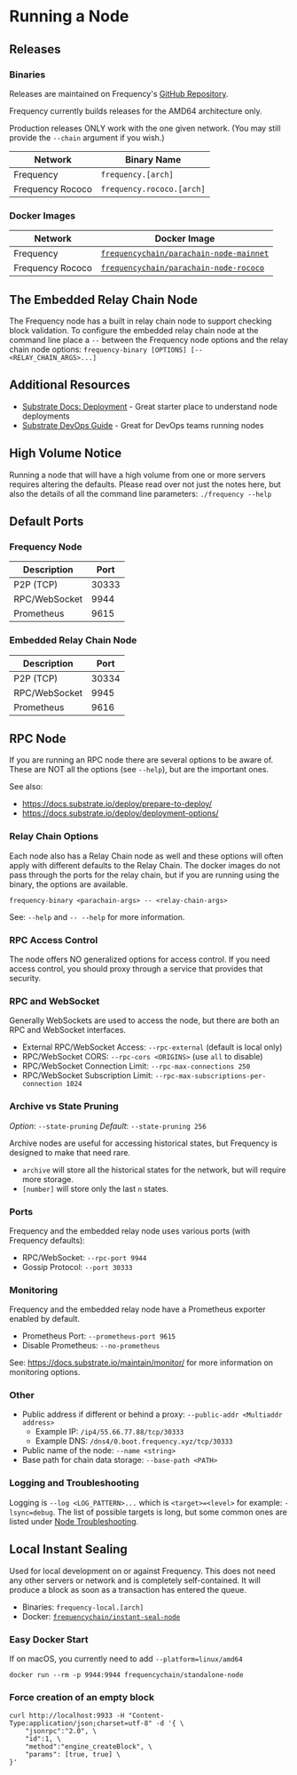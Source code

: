# Running a Node

## Releases

### Binaries

Releases are maintained on Frequency's [GitHub Repository](https://github.com/LibertyDSNP/frequency/releases).

Frequency currently builds releases for the AMD64 architecture only.

Production releases ONLY work with the one given network. (You may still provide the `--chain` argument if you wish.)

| Network | Binary Name |
| --- | --- |
| Frequency |  `frequency.[arch]` |
| Frequency Rococo | `frequency.rococo.[arch]` |

### Docker Images

| Network | Docker Image |
| --- | --- |
| Frequency | [`frequencychain/parachain-node-mainnet`](https://hub.docker.com/r/frequencychain/parachain-node-mainnet) |
| Frequency Rococo | [`frequencychain/parachain-node-rococo`](https://hub.docker.com/r/frequencychain/parachain-node-rococo) |

## The Embedded Relay Chain Node

The Frequency node has a built in relay chain node to support checking block validation.
To configure the embedded relay chain node at the command line place a `--` between the Frequency node options and the relay chain node options: `frequency-binary [OPTIONS] [-- <RELAY_CHAIN_ARGS>...]`

## Additional Resources

- [Substrate Docs: Deployment](https://docs.substrate.io/deploy/) - Great starter place to understand node deployments
- [Substrate DevOps Guide](https://paritytech.github.io/devops-guide/) - Great for DevOps teams running nodes

## High Volume Notice

Running a node that will have a high volume from one or more servers requires altering the defaults.
Please read over not just the notes here, but also the details of all the command line parameters: `./frequency --help`

## Default Ports

### Frequency Node

| Description | Port |
| --- | --- |
| P2P (TCP) | 30333 |
| RPC/WebSocket | 9944 |
| Prometheus | 9615 |

### Embedded Relay Chain Node

| Description | Port |
| --- | --- |
| P2P (TCP) | 30334 |
| RPC/WebSocket | 9945 |
| Prometheus | 9616 |

## RPC Node

If you are running an RPC node there are several options to be aware of.
These are NOT all the options (see `--help`), but are the important ones.

See also:
- https://docs.substrate.io/deploy/prepare-to-deploy/
- https://docs.substrate.io/deploy/deployment-options/

### Relay Chain Options

Each node also has a Relay Chain node as well and these options will often apply with different defaults to the Relay Chain.
The docker images do not pass through the ports for the relay chain, but if you are running using the binary, the options are available.

`frequency-binary <parachain-args> -- <relay-chain-args>`

See: `--help` and `-- --help` for more information.

### RPC Access Control

The node offers NO generalized options for access control.
If you need access control, you should proxy through a service that provides that security.

### RPC and WebSocket

Generally WebSockets are used to access the node, but there are both an RPC and WebSocket interfaces.

- External RPC/WebSocket Access: `--rpc-external` (default is local only)
- RPC/WebSocket CORS: `--rpc-cors <ORIGINS>` (use `all` to disable)
- RPC/WebSocket Connection Limit: `--rpc-max-connections 250`
- RPC/WebSocket Subscription Limit: `--rpc-max-subscriptions-per-connection 1024`

### Archive vs State Pruning

*Option*: `--state-pruning`
*Default*: `--state-pruning 256`

Archive nodes are useful for accessing historical states, but Frequency is designed to make that need rare.

- `archive` will store all the historical states for the network, but will require more storage.
- `[number]` will store only the last `n` states.

### Ports

Frequency and the embedded relay node uses various ports (with Frequency defaults):

- RPC/WebSocket: `--rpc-port 9944`
- Gossip Protocol: `--port 30333`

### Monitoring

Frequency and the embedded relay node have a Prometheus exporter enabled by default.

- Prometheus Port: `--prometheus-port 9615`
- Disable Prometheus: `--no-prometheus`

See: https://docs.substrate.io/maintain/monitor/ for more information on monitoring options.

### Other

- Public address if different or behind a proxy: `--public-addr <Multiaddr address>`
    - Example IP: `/ip4/55.66.77.88/tcp/30333`
    - Example DNS: `/dns4/0.boot.frequency.xyz/tcp/30333`
- Public name of the node: `--name <string>`
- Base path for chain data storage: `--base-path <PATH>`

### Logging and Troubleshooting

Logging is `--log <LOG_PATTERN>...` which is `<target>=<level>` for example: `-lsync=debug`.
The list of possible targets is long, but some common ones are listed under [Node Troubleshooting](./Troubleshooting.md).

## Local Instant Sealing

Used for local development on or against Frequency.
This does not need any other servers or network and is completely self-contained.
It will produce a block as soon as a transaction has entered the queue.

- Binaries: `frequency-local.[arch]`
- Docker: [`frequencychain/instant-seal-node`](https://hub.docker.com/r/frequencychain/instant-seal-node)

### Easy Docker Start

If on macOS, you currently need to add `--platform=linux/amd64`

```
docker run --rm -p 9944:9944 frequencychain/standalone-node
```

### Force creation of an empty block
```
curl http://localhost:9933 -H "Content-Type:application/json;charset=utf-8" -d '{ \
    "jsonrpc":"2.0", \
    "id":1, \
    "method":"engine_createBlock", \
    "params": [true, true] \
}'
```

